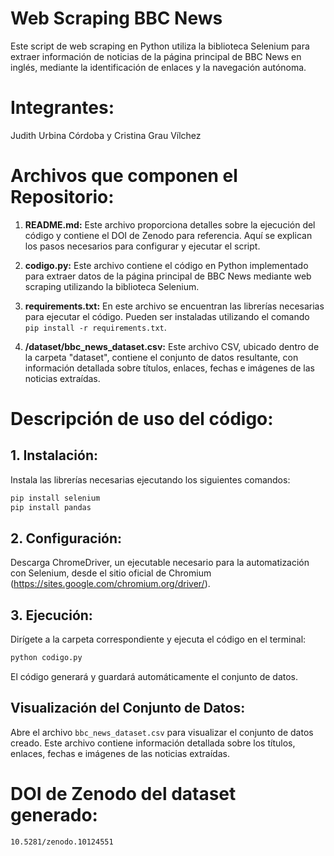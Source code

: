 # Web Scraping BBC News

Este script de web scraping en Python utiliza la biblioteca Selenium para extraer información de noticias de la página principal de BBC News en inglés, mediante la identificación de enlaces y la navegación autónoma.

# Integrantes:
Judith Urbina Córdoba y
Cristina Grau Vílchez

# Archivos que componen el Repositorio:

1. **README.md:** Este archivo proporciona detalles sobre la ejecución del código y contiene el DOI de Zenodo para referencia. Aquí se explican los pasos necesarios para configurar y ejecutar el script.

2. **codigo.py:** Este archivo contiene el código en Python implementado para extraer datos de la página principal de BBC News mediante web scraping utilizando la biblioteca Selenium.

3. **requirements.txt:** En este archivo se encuentran las librerías necesarias para ejecutar el código. Pueden ser instaladas utilizando el comando `pip install -r requirements.txt`.

4. **/dataset/bbc_news_dataset.csv:** Este archivo CSV, ubicado dentro de la carpeta "dataset", contiene el conjunto de datos resultante, con información detallada sobre títulos, enlaces, fechas e imágenes de las noticias extraídas.

# Descripción de uso del código:
## 1. Instalación:

Instala las librerías necesarias ejecutando los siguientes comandos:

```bash
pip install selenium
pip install pandas
```

## 2. Configuración:

Descarga ChromeDriver, un ejecutable necesario para la automatización con Selenium, desde el sitio oficial de Chromium (https://sites.google.com/chromium.org/driver/).

## 3. Ejecución:

Dirígete a la carpeta correspondiente y ejecuta el código en el terminal:

```bash
python codigo.py
```

El código generará y guardará automáticamente el conjunto de datos.

## Visualización del Conjunto de Datos:

Abre el archivo `bbc_news_dataset.csv` para visualizar el conjunto de datos creado. Este archivo contiene información detallada sobre los títulos, enlaces, fechas e imágenes de las noticias extraídas.

# DOI de Zenodo del dataset generado:
```bash
10.5281/zenodo.10124551
```
